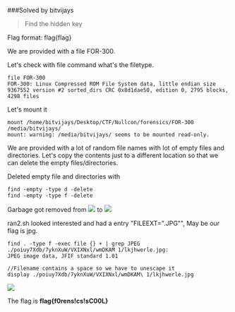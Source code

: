 ###Solved by bitvijays

>Find the hidden key

Flag format: flag{flag}

We are provided with a file FOR-300. 

Let's check with file command what's the filetype.
```
file FOR-300 
FOR-300: Linux Compressed ROM File System data, little endian size 9367552 version #2 sorted_dirs CRC 0x8d1dae50, edition 0, 2795 blocks, 4298 files
```

Let's mount it 
```
mount /home/bitvijays/Desktop/CTF/Nullcon/forensics/FOR-300 /media/bitvijays/
mount: warning: /media/bitvijays/ seems to be mounted read-only.
```

We are provided with a lot of random file names with lot of empty files and directories. Let's copy the contents just to a different location so that we can delete the empty files/directories.

Deleted empty file and directories with
```
find -empty -type d -delete 
find -empty -type f -delete
```

Garbage got removed from 
![](/images/2015/hackim/forensics300/for3001.png)
to 
![](/images/2015/hackim/forensics300/for3002.png)

ran2.sh looked interested and had a entry "FILEEXT=".JPG"", May be our flag is jpg.
```
find . -type f -exec file {} + | grep JPEG
./poiuy7Xdb/7yknXuW/VXIXNxl/wmDKAM 1/lkjhwerle.jpg:                             JPEG image data, JFIF standard 1.01

//Filename contains a space so we have to unescape it
display ./poiuy7Xdb/7yknXuW/VXIXNxl/wmDKAM\ 1/lkjhwerle.jpg
```
![](/images/2015/hackim/forensics300/for3003.jpg)

The flag is **flag{f0rens!cs!sC00L}**

